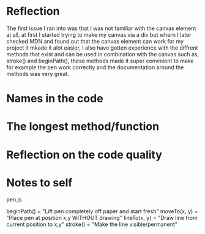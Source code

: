 # Reflection
The first issue I ran into was that I was not familiar with the canvas element at all, at first I started trying to make my canvas via a div but whern I later checked MDN and found out that the canvas element can work for my project it mkade it alot easier, I also have gotten experience with the diffrent methods that exist and can be used in combination with the canvas such as, stroke() and beginPath(), these methods made it super convinient to make for example the pen work correctly and the documentation around the methods was very great.

# Names in the code

# The longest method/function

# Reflection on the code quality

# Notes to self

pen.js

beginPath() = "Lift pen completely off paper and start fresh"
moveTo(x, y) = "Place pen at position x,y WITHOUT drawing"
lineTo(x, y) = "Draw line from current position to x,y"
stroke() = "Make the line visible/permanent"
